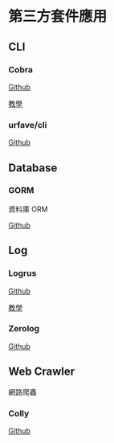 # 第三方套件應用

## CLI

### Cobra

[Github](https://github.com/spf13/cobra)

[教學](Cobra)

### urfave/cli

[Github](https://github.com/urfave/cli)

## Database

### GORM

資料庫 ORM

[Github](https://github.com/jinzhu/gorm)

## Log

### Logrus

[Github](https://github.com/Sirupsen/logrus)

[教學](Logrus)

### Zerolog

[Github](https://github.com/rs/zerolog)

## Web Crawler

網路爬蟲

### Colly

[Github](https://github.com/gocolly/colly)
